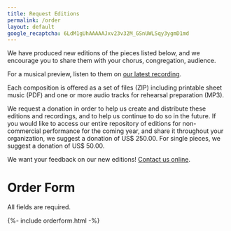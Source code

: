 ```yaml
---
title: Request Editions
permalink: /order
layout: default
google_recaptcha: 6LdM1gUhAAAAAJxv23v32M_GSnUWLSqy3ygmD1md
---
```


We have produced new editions of the pieces listed below, and we encourage you
to share them with your chorus, congregation, audience.

For a musical preview, listen to them on [our latest recording](/cd1).

Each composition is offered as a set of files (ZIP) including printable sheet music (PDF) and one or more audio tracks for rehearsal preparation (MP3).

We request a donation in order to help us create and distribute these editions and recordings, and to help us continue to do so in the future. If you would like to access our entire repository of editions for non-commercial performance for the coming year, and share it throughout your organization, we suggest a donation of US$ 250.00. For single pieces, we suggest a donation of US$ 50.00.

We want your feedback on our new editions!  [Contact us online](/contact).

# Order Form

All fields are required.

<div>
  {%- include orderform.html -%}
</div>
